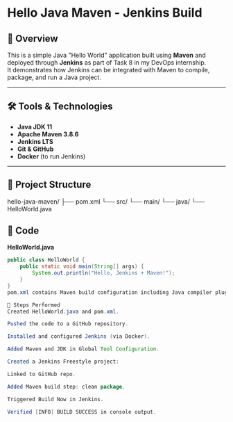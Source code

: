 # Hello Java Maven - Jenkins Build

## 📌 Overview
This is a simple Java "Hello World" application built using **Maven** and deployed through **Jenkins** as part of Task 8 in my DevOps internship.  
It demonstrates how Jenkins can be integrated with Maven to compile, package, and run a Java project.

---

## 🛠 Tools & Technologies
- **Java JDK 11**
- **Apache Maven 3.8.6**
- **Jenkins LTS**
- **Git & GitHub**
- **Docker** (to run Jenkins)

---

## 📂 Project Structure
hello-java-maven/
├── pom.xml
└── src/
└── main/
└── java/
└── HelloWorld.java


## 📜 Code
**HelloWorld.java**
```java
public class HelloWorld {
    public static void main(String[] args) {
        System.out.println("Hello, Jenkins + Maven!");
    }
}
pom.xml contains Maven build configuration including Java compiler plugin.

🚀 Steps Performed
Created HelloWorld.java and pom.xml.

Pushed the code to a GitHub repository.

Installed and configured Jenkins (via Docker).

Added Maven and JDK in Global Tool Configuration.

Created a Jenkins Freestyle project:

Linked to GitHub repo.

Added Maven build step: clean package.

Triggered Build Now in Jenkins.

Verified [INFO] BUILD SUCCESS in console output.
